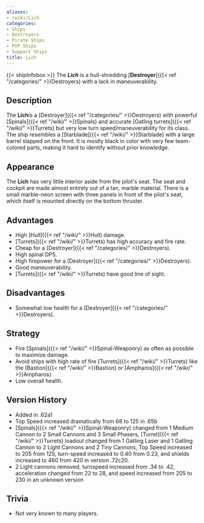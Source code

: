 ```yaml
---
aliases:
- /wiki/Lich
categories:
- Ships
- Destroyers
- Pirate Ships
- PVP Ships
- Support Ships
title: Lich
---
```


{{< shipInfobox >}} The **_Lich_** is a hull-shredding [**Destroyer**]({{< ref "/categories/" >}}Destroyers) with a lack in maneuverability. 

## Description

The **Lich**is a [Destroyer]({{< ref "/categories/" >}}Destroyers) with powerful [Spinals]({{< ref "/wiki/" >}}Spinals) and accurate [Gatling turrets]({{< ref "/wiki/" >}}Turrets) but very low turn speed/maneuverability for its class. The ship resembles a [Starblade]({{< ref "/wiki/" >}}Starblade) with a large barrel slapped on the front. It is mostly black in color with very few team-colored parts, making it hard to identify without prior knowledge.

## Appearance

The **Lich** has very little interior aside from the pilot's seat. The seat and cockpit are made almost entirely out of a tan, marble material. There is a small marble-neon screen with three panels in front of the pilot's seat, which itself is mounted directly on the bottom thruster.

## Advantages

- High [Hull]({{< ref "/wiki/" >}}Hull) damage.
- [Turrets]({{< ref "/wiki/" >}}Turrets) has high accuracy and fire rate.
- Cheap for a [Destroyer]({{< ref "/categories/" >}}Destroyers).
- High spinal DPS.
- High firepower for a [Destroyer]({{< ref "/categories/" >}}Destroyers).
- Good maneuverability.
- [Turrets]({{< ref "/wiki/" >}}Turrets) have good line of sight.

## Disadvantages

- Somewhat low health for a [Destroyer]({{< ref "/categories/" >}}Destroyers).

## Strategy

- Fire [Spinals]({{< ref "/wiki/" >}}Spinal-Weaponry) as often as possible to maximize damage.
- Avoid ships with high rate of fire [Turrets]({{< ref "/wiki/" >}}Turrets) like the [Bastion]({{< ref "/wiki/" >}}Bastion) or [Ampharos]({{< ref "/wiki/" >}}Ampharos).
- Low overall health.

## Version History 

- Added in .62a1
- Top Speed increased dramatically from 68 to 125 in .65b
- [Spinals]({{< ref "/wiki/" >}}Spinal-Weaponry) changed from 1 Medium Cannon to 2 Small Cannons and 3 Small Phasers, [Turret]({{< ref "/wiki/" >}}Turrets) loadout changed from 1 Gatling Laser and 1 Gatling Cannon to 2 Light Cannons and 2 Tiny Cannons, Top Speed increased to 205 from 125, turn-speed increased to 0.40 from 0.23, and shields increased to 460 from 420 in version .72c20.
- 2 Light cannons removed, turnspeed increased from .34 to .42, acceleration changed from 22 to 28, and speed increased from 205 to 230 in an unknown version

## Trivia

- Not very known to many players.